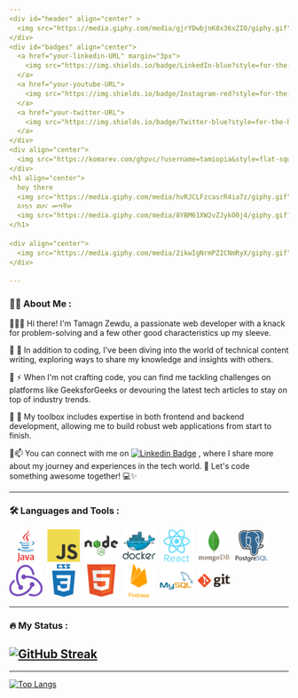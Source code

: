 ```yaml
---
<div id="header" align="center" >
  <img src="https://media.giphy.com/media/gjrYDwbjnK8x36xZIO/giphy.gif" width="350" height="350"/>
</div>
<div id="badges" align="center">
  <a href="your-linkedin-URL" margin="3px">
    <img src="https://img.shields.io/badge/LinkedIn-blue?style=for-the-badge&logo=linkedin&logoColor=white" alt="LinkedIn "/>
  </a>
  <a href="your-youtube-URL">
    <img src="https://img.shields.io/badge/Instagram-red?style=for-the-badge&logo=instagram&logoColor=white" alt="Youtube "/>
  </a>
  <a href="your-twitter-URL">
    <img src="https://img.shields.io/badge/Twitter-blue?style=for-the-badge&logo=twitter&logoColor=white" alt="Twitter "/>
  </a>
</div>
<div align="center">
  <img src="https://komarev.com/ghpvc/?username=tamiopia&style=flat-square&color=blue" alt="" align="center"/>
</div>
<h1 align="center">
  hey there
  <img src="https://media.giphy.com/media/hvRJCLFzcasrR4ia7z/giphy.gif" width="30px"/>
  እንኳን ደህና መጣችሁ 
  <img src="https://media.giphy.com/media/8YBM61XW2vZJykO0j4/giphy.gif?cid=ecf05e4793pedobi6bvrnu55uv8zdcsalz665ov5abun092t&ep=v1_gifs_search&rid=giphy.gif&ct=g" width="30px"/>
</h1>

<div align="center">
  <img src="https://media.giphy.com/media/2ikwIgNrmPZICNmRyX/giphy.gif" width="800" height="500"/>
</div>

---
```

### :woman_technologist: About Me :

 💠👩‍💻 Hi there! I'm Tamagn Zewdu, a passionate web developer with a knack for problem-solving and a few other good characteristics up my sleeve.

💠 🌱 In addition to coding, I've been diving into the world of technical content writing, exploring ways to share my knowledge and insights with others.

💠 ⚡ When I'm not crafting code, you can find me tackling challenges on platforms like GeeksforGeeks or devouring the latest tech articles to stay on top of industry trends.

💠 🔧 My toolbox includes expertise in both frontend and backend development, allowing me to build robust web applications from start to finish.

💠📫 You can connect with me on [![Linkedin Badge](https://img.shields.io/badge/-tamagn-blue?style=flat&logo=Linkedin&logoColor=white)](your-linkedin-url) , where I share more about my journey and experiences in the tech world.
 💠 Let's code something awesome together! 💻✨
   
   
   
   
   ---

### :hammer_and_wrench: Languages and Tools :


   <div>
  <img src="https://github.com/devicons/devicon/blob/master/icons/java/java-original-wordmark.svg" title="Java" alt="Java" width="60" height="60"/>&nbsp;
  <img src="https://github.com/devicons/devicon/blob/master/icons/javascript/javascript-original.svg" title="JavaScript" alt="JavaScript" width="60" height="60"/>&nbsp;
  <img src="https://github.com/devicons/devicon/blob/master/icons/nodejs/nodejs-original-wordmark.svg" title="NodeJS" alt="NodeJS" width="60" height="60"/>&nbsp;
  <img src="https://github.com/devicons/devicon/blob/master/icons/docker/docker-original-wordmark.svg" title="Docker" alt="Docker" width="60" height="60"/>&nbsp;
  <img src="https://github.com/devicons/devicon/blob/master/icons/react/react-original-wordmark.svg" title="React" alt="React" width="60" height="60"/>&nbsp;
  <img src="https://github.com/devicons/devicon/blob/master/icons/mongodb/mongodb-original-wordmark.svg" title="Mongo" alt="Mongo" width="60" height="60"/>&nbsp;
  <img src="https://github.com/devicons/devicon/blob/master/icons/postgresql/postgresql-original-wordmark.svg" title="postgress" alt="postgress" width="60" height="60"/>&nbsp;
  <img src="https://github.com/devicons/devicon/blob/master/icons/redux/redux-original.svg" title="Redux" alt="Redux " width="60" height="60"/>&nbsp;
  <img src="https://github.com/devicons/devicon/blob/master/icons/css3/css3-plain-wordmark.svg"  title="CSS3" alt="CSS" width="60" height="60"/>&nbsp;
  <img src="https://github.com/devicons/devicon/blob/master/icons/html5/html5-original.svg" title="HTML5" alt="HTML" width="60" height="60"/>&nbsp;
  <img src="https://github.com/devicons/devicon/blob/master/icons/firebase/firebase-plain-wordmark.svg" title="Firebase" alt="Firebase" width="60" height="60"/>&nbsp;
  <img src="https://github.com/devicons/devicon/blob/master/icons/mysql/mysql-original-wordmark.svg" title="MySQL"  alt="MySQL" width="60" height="60"/>&nbsp;
  <img src="https://github.com/devicons/devicon/blob/master/icons/git/git-original-wordmark.svg" title="Git" **alt="Git" width="60" height="60"/>&nbsp;
</div>

---

### :fire: My Status :
[![GitHub Streak](https://github-readme-streak-stats.herokuapp.com?user=tamiopia&theme=dark)](https://git.io/streak-stats)
---
---
[![Top Langs](https://github-readme-stats.vercel.app/api/top-langs/?username=tamiopia&layout=compact&theme=vision-friendly-dark)](https://github.com/anuraghazra/github-readme-stats)

